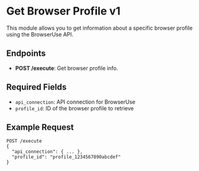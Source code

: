 # Get Browser Profile v1

This module allows you to get information about a specific browser profile using the BrowserUse API.

## Endpoints
- **POST /execute**: Get browser profile info.

## Required Fields
- `api_connection`: API connection for BrowserUse
- `profile_id`: ID of the browser profile to retrieve

## Example Request
```
POST /execute
{
  "api_connection": { ... },
  "profile_id": "profile_1234567890abcdef"
}
```
